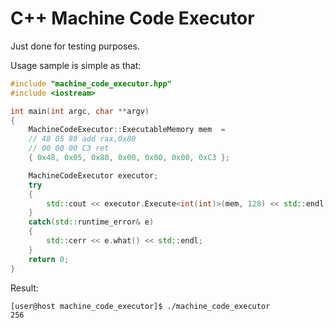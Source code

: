 # C++ Machine Code Executor
Just done for testing purposes.

Usage sample is simple as that:
```cpp
#include "machine_code_executor.hpp"
#include <iostream>

int main(int argc, char **argv)
{
	MachineCodeExecutor::ExecutableMemory mem  =
	// 48 05 80 add rax,0x80
	// 00 00 00 C3 ret
	{ 0x48, 0x05, 0x80, 0x00, 0x00, 0x00, 0xC3 };

	MachineCodeExecutor executor;
	try
	{
		std::cout << executor.Execute<int(int)>(mem, 128) << std::endl;
	}
	catch(std::runtime_error& e)
	{
		std::cerr << e.what() << std::endl;
	}
	return 0;
}
```

Result:
```console
[user@host machine_code_executor]$ ./machine_code_executor
256
```
